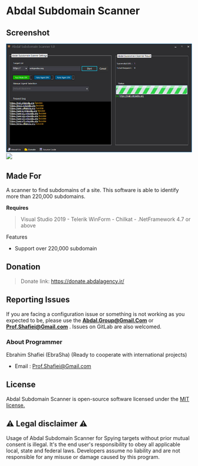 # **Abdal Subdomain Scanner**



## Screenshot

![](abdal-subdomain-scanner.jpg)
![](https://github.com/abdal-security-group/abdal-ftp-bruteforce/blob/main/img/abdal-subdomain-scanner.jpg)




## Made For

A scanner to find subdomains of a site. This software is able to identify more than 220,000 subdomains.


**Requires**
> Visual Studio 2019 - Telerik WinForm - Chilkat - .NetFramework 4.7 or above
>


Features

- Support over 220,000 subdomain
 

## Donation
> Donate link: https://donate.abdalagency.ir/


## Reporting Issues

If you are facing a configuration issue or something is not working as you expected to be, please use the **Abdal.Group@Gmail.Com** or **Prof.Shafiei@Gmail.com** . Issues on GitLab are also welcomed.




### About Programmer
Ebrahim Shafiei (EbraSha) (Ready to cooperate with international projects)
- Email : Prof.Shafiei@Gmail.com


## License
Abdal Subdomain Scanner is open-source software licensed under the [MIT license.](https://choosealicense.com/licenses/mit/)


## ⚠️ Legal disclaimer ⚠️

Usage of Abdal Subdomain Scanner for Spying targets without prior mutual consent is illegal. It's the end user's responsibility to obey all applicable local, state and federal laws. Developers assume no liability and are not responsible for any misuse or damage caused by this program.



